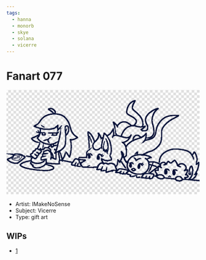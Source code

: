 ```yaml
---
tags:
  - hanna
  - monorb
  - skye
  - solana
  - vicerre
---
```


# Fanart 077

<img src="assets/2025-05-11_fanimage-137.jpg">

- Artist: IMakeNoSense
- Subject: Vicerre
- Type: gift art

## WIPs

- [1](assets/2025-05-11_fanimage-136.jpg)
